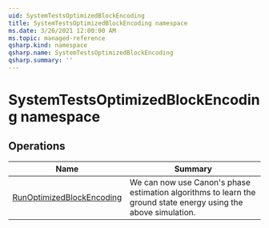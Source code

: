 ```yaml
---
uid: SystemTestsOptimizedBlockEncoding
title: SystemTestsOptimizedBlockEncoding namespace
ms.date: 3/26/2021 12:00:00 AM
ms.topic: managed-reference
qsharp.kind: namespace
qsharp.name: SystemTestsOptimizedBlockEncoding
qsharp.summary: ''
---
```


# SystemTestsOptimizedBlockEncoding namespace




<!-- summaries -->

## Operations

| Name | Summary |
|------|---------|
|[RunOptimizedBlockEncoding](xref:SystemTestsOptimizedBlockEncoding.RunOptimizedBlockEncoding) |We can now use Canon's phase estimation algorithms to learn the ground state energy using the above simulation. |


<!-- /summaries -->
